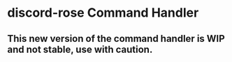 # discord-rose Command Handler

## This new version of the command handler is WIP and not stable, use with caution.